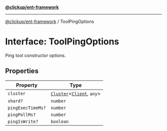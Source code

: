 [**@clickup/ent-framework**](../README.md)

***

[@clickup/ent-framework](../globals.md) / ToolPingOptions

# Interface: ToolPingOptions

Ping tool constructor options.

## Properties

| Property | Type |
| ------ | ------ |
| `cluster` | [`Cluster`](../classes/Cluster.md)\<[`Client`](../classes/Client.md), `any`\> |
| `shard?` | `number` |
| `pingExecTimeMs?` | `number` |
| `pingPollMs?` | `number` |
| `pingIsWrite?` | `boolean` |

